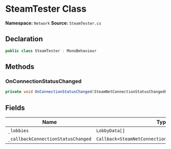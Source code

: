 # SteamTester Class

**Namespace:** `Network`
**Source:** `SteamTester.cs`

## Declaration

```csharp
public class SteamTester : MonoBehaviour
```

## Methods

### OnConnectionStatusChanged

```csharp
private void OnConnectionStatusChanged(SteamNetConnectionStatusChangedCallback_t param)
```

## Fields

| Name | Type | Access | Modifiers |
|------|------|--------|-----------|
| `_lobbies` | `LobbyData[]` | private | - |
| `_callbackConnectionStatusChanged` | `Callback<SteamNetConnectionStatusChangedCallback_t>` | private | - |

